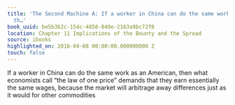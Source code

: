 ```yaml
---
title: 'The Second Machine A: If a worker in China can do the same work as an American,
  th…'
book_uuid: be5b3b2c-154c-4858-849e-2163a9bc72f0
location: Chapter 11 Implications of the Bounty and the Spread
source: ibooks
highlighted_on: 2016-04-08 00:00:00.000000000 Z
touch: false
---
```


If a worker in China can do the same work as an American, then what economists call “the law of one price” demands that they earn essentially the same wages, because the market will arbitrage away differences just as it would for other commodities